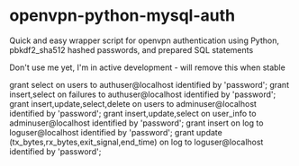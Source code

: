 openvpn-python-mysql-auth
=========================

Quick and easy wrapper script for openvpn authentication using Python, pbkdf2_sha512 hashed passwords, and prepared SQL statements

Don't use me yet, I'm in active development - will remove this when stable


grant select on users to authuser@localhost identified by 'password';
grant insert,select on failures to authuser@localhost identified by 'password';
grant insert,update,select,delete on users to adminuser@localhost identified by 'password';
grant insert,update,select on user_info to adminuser@localhost identified by 'password';
grant insert on log to loguser@localhost identified by 'password';
grant update (tx_bytes,rx_bytes,exit_signal,end_time) on log to loguser@localhost identified by 'password';

